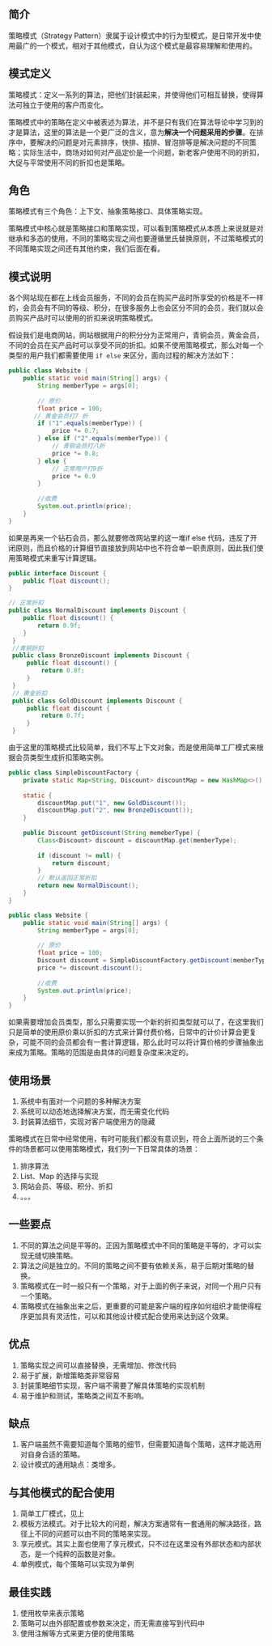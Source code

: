## 简介

策略模式（Strategy Pattern）隶属于设计模式中的行为型模式，是日常开发中使用最广的一个模式，相对于其他模式，自认为这个模式是最容易理解和使用的。

## 模式定义

策略模式：定义一系列的算法，把他们封装起来，并使得他们可相互替换，使得算法可独立于使用的客户而变化。

策略模式中的策略在定义中被表述为算法，并不是只有我们在算法导论中学习到的才是算法，这里的算法是一个更广泛的含义，意为**解决一个问题采用的步骤**。在排序中，要解决的问题是对元素排序，快排、插排、冒泡排等是解决问题的不同策略；实际生活中，商场对如何对产品定价是一个问题，新老客户使用不同的折扣，大促与平常使用不同的折扣也是策略。

## 角色

策略模式有三个角色：上下文、抽象策略接口、具体策略实现。

策略模式中核心就是策略接口和策略实现，可以看到策略模式从本质上来说就是对继承和多态的使用，不同的策略实现之间也要遵循里氏替换原则，不过策略模式的不同策略实现之间还有其他约束，我们后面在看。

## 模式说明

各个网站现在都在上线会员服务，不同的会员在购买产品时所享受的价格是不一样的，会员会有不同的等级、积分，在很多服务上也会区分不同的会员，我们就以会员购买产品时可以使用的折扣来说明策略模式。

假设我们是电商网站，网站根据用户的积分分为正常用户，青铜会员，黄金会员，不同的会员在买产品时可以享受不同的折扣。如果不使用策略模式，那么对每一个类型的用户我们都需要使用 `if else` 来区分，面向过程的解决方法如下：

```java
public class Website {
    public static void main(String[] args) {
        String memberType = args[0];
        
        // 原价
        float price = 100;
       // 黄金会员打7 折
        if ("1".equals(memberType)) {
            price *= 0.7;
        } else if ("2".equals(memberType)) {
            // 青铜会员打八折
            price *= 0.8;
        } else {
            // 正常用户打9折
            price *= 0.9
        }
        
        //收费
        System.out.println(price);
    }
}
```

如果是再来一个钻石会员，那么就要修改网站里的这一堆if else 代码，违反了开闭原则，而且价格的计算细节直接放到网站中也不符合单一职责原则，因此我们使用策略模式来重写计算逻辑。

```java
public interface Discount {
    public float discount();
}

// 正常折扣
public class NormalDiscount implements Discount {
    public float discount() {
        return 0.9f;
    }
 }
 //青铜折扣
 public class BronzeDiscount implements Discount {
     public float discount() {
         return 0.8f;
     }
 }
 // 黄金折扣
 public class GoldDiscount implements Discount {
     public float discount {
         return 0.7f;
     }
 }
```
由于这里的策略模式比较简单，我们不写上下文对象，而是使用简单工厂模式来根据会员类型生成折扣策略实例。

```java
public class SimpleDiscountFactory {
    private static Map<String, Discount> discountMap = new HashMap<>();
    
    static {
        discountMap.put("1", new GoldDiscount());
        discountMap.put("2", new BronzeDiscount());
    }
    
    public Discount getDiscount(String memeberType) {
        Class<Discount> discount = discountMap.get(memberType);
        
        if (discount != null) {
            return discount;
        }
        // 默认返回正常折扣
        return new NormalDiscount();
    }
}

public class Website {
    public static void main(String[] args) {
        String memberType = args[0];
        
        // 原价
        float price = 100;
        Discount discount = SimpleDiscountFactory.getDiscount(memberType);
        price *= discount.discount();
        
        //收费
        System.out.println(price);
    }
}
```

如果需要增加会员类型，那么只需要实现一个新的折扣类型就可以了，在这里我们只是简单的使用原价乘以折扣的方式来计算付费价格，日常中的计价计算会更复杂，可能不同的会员都会有一套计算逻辑，那么此时可以将计算价格的步骤抽象出来成为策略。策略的范围是由具体的问题复杂度来决定的。

## 使用场景

1. 系统中有面对一个问题的多种解决方案
2. 系统可以动态地选择解决方案，而无需变化代码
3. 封装算法细节，实现对客户端使用方的隐藏

策略模式在日常中经常使用，有时可能我们都没有意识到，符合上面所说的三个条件的场景都可以使用策略模式，我们列一下日常具体的场景：

1. 排序算法
2. List、Map 的选择与实现
3. 网站会员、等级、积分、折扣
4. 。。。

## 一些要点

1. 不同的算法之间是平等的。正因为策略模式中不同的策略是平等的，才可以实现无缝切换策略。
2. 算法之间是独立的。不同的策略之间不要有依赖关系，易于后期对策略的替换。
3. 策略模式在一时一般只有一个策略，对于上面的例子来说，对同一个用户只有一个策略。
4. 策略模式在抽象出来之后，更重要的可能是客户端的程序如何组织才能使得程序更加具有灵活性，可以和其他设计模式配合使用来达到这个效果。

## 优点

1. 策略实现之间可以直接替换，无需增加、修改代码
2. 易于扩展，新增策略类非常容易
3. 封装策略细节实现，客户端不需要了解具体策略的实现机制
4. 易于维护和测试，策略类之间互不影响。

## 缺点

1. 客户端虽然不需要知道每个策略的细节，但需要知道每个策略，这样才能选用对自身合适的策略。
2. 设计模式的通用缺点：类增多。

## 与其他模式的配合使用

1. 简单工厂模式，见上
2. 模板方法模式。对于比较大的问题，解决方案通常有一套通用的解决路径，路径上不同的问题可以由不同的策略来实现。
3. 享元模式。其实上面也使用了享元模式，只不过在这里没有外部状态和内部状态，是一个纯粹的函数是对象。
4. 单例模式，每个策略可以实现为单例

## 最佳实践

1. 使用枚举来表示策略
2. 策略可以由外部配置或参数来决定，而无需直接写到代码中
3. 使用注解等方式来更方便的使用策略
